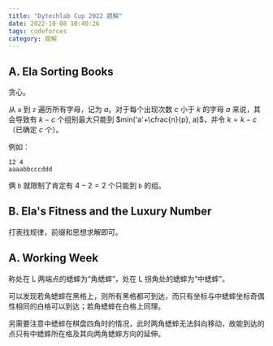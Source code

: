 ```yaml
---
title: "Dytechlab Cup 2022 题解"
date: 2022-10-08 10:40:26
tags: codeforces
category: 题解
---
```


<script src="/js/embed.js"></script>

## A. Ela Sorting Books

贪心。

从 `a` 到 `z` 遍历所有字母，记为 $a$。对于每个出现次数 $c$ 小于 $k$ 的字母 $a$ 来说，其会导致有 $k-c$ 个组别最大只能到 $min('a'+\cfrac{n}{p}, a)$，并令 $k = k-c$（已确定 $c$ 个）。

例如：

```text
12 4
aaaabbcccddd
```

俩 `b` 就限制了肯定有 $4-2=2$ 个只能到 `b` 的组。

<script> embedcode("Code", "https://github.com/StableAgOH/solved-problems/blob/main/codeforces/1737/A.cpp") </script>

## B. Ela's Fitness and the Luxury Number

打表找规律，前缀和思想求解即可。

<script> embedcode("Code", "https://github.com/StableAgOH/solved-problems/blob/main/codeforces/1737/B.cpp") </script>

## A. Working Week

称处在 L 两端点的蟋蟀为“角蟋蟀”，处在 L 拐角处的蟋蟀为“中蟋蟀”。

可以发现若角蟋蟀在黑格上，则所有黑格都可到达，而只有坐标与中蟋蟀坐标奇偶性相同的白格可以到达；若角蟋蟀在白格上同理。

另需要注意中蟋蟀在棋盘四角时的情况，此时两角蟋蟀无法斜向移动，故能到达的点只有中蟋蟀所在格及其向两角蟋蟀方向的延伸。

<script> embedcode("Code", "https://github.com/StableAgOH/solved-problems/blob/main/codeforces/1737/C.cpp") </script>
